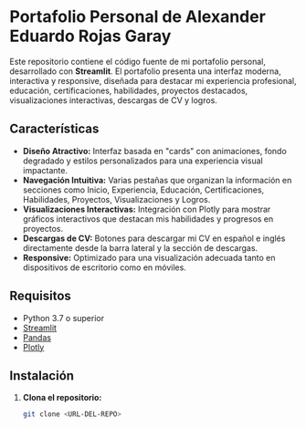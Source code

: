 # Portafolio Personal de Alexander Eduardo Rojas Garay

Este repositorio contiene el código fuente de mi portafolio personal, desarrollado con **Streamlit**. El portafolio presenta una interfaz moderna, interactiva y responsive, diseñada para destacar mi experiencia profesional, educación, certificaciones, habilidades, proyectos destacados, visualizaciones interactivas, descargas de CV y logros.

## Características

- **Diseño Atractivo:** Interfaz basada en "cards" con animaciones, fondo degradado y estilos personalizados para una experiencia visual impactante.
- **Navegación Intuitiva:** Varias pestañas que organizan la información en secciones como Inicio, Experiencia, Educación, Certificaciones, Habilidades, Proyectos, Visualizaciones y Logros.
- **Visualizaciones Interactivas:** Integración con Plotly para mostrar gráficos interactivos que destacan mis habilidades y progresos en proyectos.
- **Descargas de CV:** Botones para descargar mi CV en español e inglés directamente desde la barra lateral y la sección de descargas.
- **Responsive:** Optimizado para una visualización adecuada tanto en dispositivos de escritorio como en móviles.

## Requisitos

- Python 3.7 o superior
- [Streamlit](https://streamlit.io/)
- [Pandas](https://pandas.pydata.org/)
- [Plotly](https://plotly.com/python/)

## Instalación

1. **Clona el repositorio:**

   ```bash
   git clone <URL-DEL-REPO>
